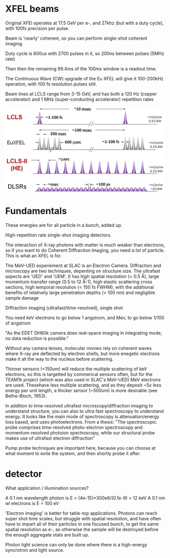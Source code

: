 # XFEL beams



Original XFEl operates at 17.5 GeV per e-, and 27khz (but with a duty cycle), with 100fs precision per pulse.

Beam is 'nearly' coherent, so you can perform single-shot coherent imaging.

Duty cycle is 600us with 2700 pulses in it, so 200ns between pulses (5MHz rate)

Then then the remaining 99.4ms of the 100ms window is a readout time.


The Continuous Wave (CW) upgrade of the Eu XFEL will give it 100-200kHz operation, with 100 fs resolution pulses still.

Beam lines at LCLS range from 3-15 GeV, and has both a 120 Hz (copper accelerator) and 1 MHz (super-conducting accelerator) repetition rates

![Alt text](img/xfel-specs.png)


# Fundamentals

These energies are for all particle in a bunch, added up.

High-repetition rate single-shot imaging detectors.

The interaction of X-ray photons with matter is much weaker than electrons, so if you want to do Coherent Diffraction Imaging, you need *a lot* of particle. This is what an XFEL is for.


The MeV-UED experiement at SLAC is an Electron Camera.  Diffraction and microscopy are two techniques, depenting on structure size. The ultrafast aspects are 'UED' and 'UEM'. It has high spatial resolution (< 0.5 Å), large momentum-transfer range (0.5 to 12 Å-1), high elastic scattering cross sections, high temporal resolution (< 150 fs FWHM), with the additional benefits of relatively large penetration depths (> 100 nm) and negligible sample damage

Diffraction imaging (ultrafast/time-resolved), single shot

You need keV electrons to go below 1 angstrom, and Mev, to go below 1/100 of angstrom

"As the EDET DH80k camera does real-space imaging in integrating mode, no data reduction is possible."

Without any camera lenses, molecular movies rely on coherent waves where X-ray are deflected by electron shells, but more enegetic electrons make it all the way to the nucleus before scattering.

Thinner sensors (<150um) will reduce the multiple scattering of keV electrons, so this is targetted by commerical sensors often, but for the TEAM1k project (which was also used in SLAC's MeV-UED) MeV electrons are used. Thesehave less multiple scattering, and as they deposit ~5x less energy per unit length, a thicker sensor (~500um) is more desirable (see Bethe-Bloch, 1953).

In addition to time-resolved ultrafast microscopy/diffraction imaging to understand structure, you can also to ultra fast spectroscopy to understand energy.
It looks like the main mode of spectroscopy is attenuation/energy loss based, and uses photoelectrons. From a thesis: "The spectroscopic probe comprises time-resolved photo-electron spectroscopy and momentum-resolved photoion spectroscopy, while our structural probe makes use of ultrafast electron diffraction"

Pump probe techniques are important here, because you can choose at what moment to exite the system, and then shortly probe it after.


# detector

What application / illumination sources?

A 0.1 nm wavelength photon is E = (4e-15)*300e6/(0.1e-9) = 12 keV
A 0.1 nm wl electrons is E = 100 eV


'Electron imaging' is better for table-top applications. Photons can reach super shot time scales, but struggle with spatial resolution, and have often have to impart all of their particles in one focused bunch, to get the same spatial resolution as e-, as otherwise the sample will be destroyed before the enough aggregate stats are built up.

Photon light science can only be done where there is a high-energy syncrotron and light source.



